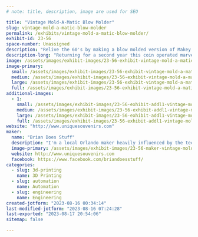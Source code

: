 ```yaml
---
# note: title, description, image are used for SEO

title: "Vintage Mold-A-Matic Blow Molder"
slug: vintage-mold-a-matic-blow-molder
permalink: /exhibits/vintage-mold-a-matic-blow-molder/
exhibit-id: 23-56
space-number: Unassigned
description: "Relive the 60's by making a blow molded version of Makey  on a genuine Mold-A-Matic machine."
description-long: "Returning for a second year this coin operated marvel from 60 years ago will create a plastic souvenir blow molded Makey character while you wait!  During the heyday of roadside attractions in florida you could visit almost anywhere and make a unique souvenir of your visit, this is one of the few surviving machines in full working order.  Machine is provided by Unique Souvenirs of Lake Wales, a family business for 50 years."
image: /assets/images/exhibit-images/23-56-exhibit-vintage-mold-a-matic-blow-molder-3aba0bd1-d04b-43a6-9a8c-adc87efcee94-1-105-c-large.jpeg
image-primary: 
  small: /assets/images/exhibit-images/23-56-exhibit-vintage-mold-a-matic-blow-molder-3aba0bd1-d04b-43a6-9a8c-adc87efcee94-1-105-c-small.jpeg
  medium: /assets/images/exhibit-images/23-56-exhibit-vintage-mold-a-matic-blow-molder-3aba0bd1-d04b-43a6-9a8c-adc87efcee94-1-105-c-medium.jpeg
  large: /assets/images/exhibit-images/23-56-exhibit-vintage-mold-a-matic-blow-molder-3aba0bd1-d04b-43a6-9a8c-adc87efcee94-1-105-c-large.jpeg
  full: /assets/images/exhibit-images/23-56-exhibit-vintage-mold-a-matic-blow-molder-3aba0bd1-d04b-43a6-9a8c-adc87efcee94-1-105-c-full.jpeg
additional-images: 
  - 1:
    small: /assets/images/exhibit-images/23-56-exhibit-addl1-vintage-mold-a-matic-blow-molder-12b5b0db-8266-48c7-a16a-28e5b26b5ace-1-105-c-small.jpeg
    medium: /assets/images/exhibit-images/23-56-exhibit-addl1-vintage-mold-a-matic-blow-molder-12b5b0db-8266-48c7-a16a-28e5b26b5ace-1-105-c-medium.jpeg
    large: /assets/images/exhibit-images/23-56-exhibit-addl1-vintage-mold-a-matic-blow-molder-12b5b0db-8266-48c7-a16a-28e5b26b5ace-1-105-c-large.jpeg
    full: /assets/images/exhibit-images/23-56-exhibit-addl1-vintage-mold-a-matic-blow-molder-12b5b0db-8266-48c7-a16a-28e5b26b5ace-1-105-c-full.jpeg
website: "http://www.uniquesouvenirs.com"
maker: 
  name: "Brian Does Stuff"
  description: "I'm a local Orlando maker heavily influenced by the technologies of yesterday with a particular focus on coin operated and industrial displays repurposed."
  image-primary: /assets/images/exhibit-images/23-56-maker-vintage-mold-a-matic-blow-molder-290964314-376690907785143-7102990712093964203-n-medium.jpg
  website: http://www.uniquesouvenirs.com
  facebook: https://www.facebook.com/briandoesstuff/
categories: 
  - slug: 3d-printing
    name: 3D Printing
  - slug: automation
    name: Automation
  - slug: engineering
    name: Engineering
created-jotform: "2023-08-16 00:34:14"
last-modified-jotform: "2023-08-16 07:24:28"
last-exported: "2023-08-17 20:54:06"
sitemap: false

---
```

